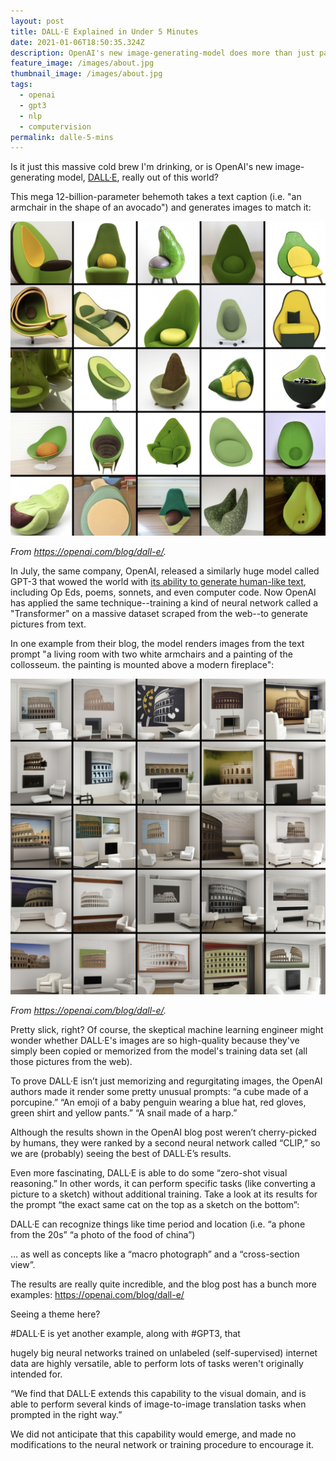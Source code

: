 ```yaml
---
layout: post
title: DALL·E Explained in Under 5 Minutes
date: 2021-01-06T18:50:35.324Z
description: OpenAI's new image-generating-model does more than just paint the world
feature_image: /images/about.jpg
thumbnail_image: /images/about.jpg
tags:
  - openai
  - gpt3
  - nlp
  - computervision
permalink: dalle-5-mins
---
```

Is it just this massive cold brew I'm drinking, or is OpenAI's new image-generating model, [DALL·E](https://openai.com/blog/dall-e/), really out of this world?

This mega 12-billion-parameter behemoth takes a text caption (i.e. "an armchair in the shape of an avocado") and generates images to match it:

![Generated images of avocado chairs](/images/screen-shot-2021-01-06-at-1.37.37-pm.png "Generated images of avocado chairs")

*From https://openai.com/blog/dall-e/.*

In July, the same company, OpenAI, released a similarly huge model called GPT-3 that wowed the world with [its ability to generate human-like text](https://daleonai.com/gpt3-explained-fast), including Op Eds, poems, sonnets, and even computer code. Now OpenAI has applied the same technique--training a kind of neural network called a "Transformer" on a massive dataset scraped from the web--to generate pictures from text.

In one example from their blog, the model renders images from the text prompt "a living room with two white armchairs and a painting of the collosseum. the painting is mounted above a modern fireplace":

![DALLE generated images](/images/screen-shot-2021-01-06-at-2.39.07-pm.png "DALLE generated images")

*From https://openai.com/blog/dall-e/.* 

Pretty slick, right? Of course, the skeptical machine learning engineer might wonder whether DALL·E's images are so high-quality because they've simply been copied or memorized from the model's training data set (all those pictures from the web).

To prove DALL·E isn’t just memorizing and regurgitating images, the OpenAI authors made it render some pretty unusual prompts: “a cube made of a porcupine.” “An emoji of a baby penguin wearing a blue hat, red gloves, green shirt and yellow pants.” “A snail made of a harp.”





Although the results shown in the OpenAI blog post weren’t cherry-picked by humans, they were ranked by a second neural network called “CLIP,” so we are (probably) seeing the best of DALL·E’s results.

Even more fascinating, DALL·E is able to do some “zero-shot visual reasoning.” In other words, it can perform specific tasks (like converting a picture to a sketch) without additional training. Take a look at its results for the prompt “the exact same cat on the top as a sketch on the bottom”:

DALL·E can recognize things like time period and location (i.e. “a phone from the 20s” “a photo of the food of china”) 

… as well as concepts like a “macro photograph” and a “cross-section view”.

The results are really quite incredible, and the blog post has a bunch more examples: <https://openai.com/blog/dall-e/>

Seeing a theme here?

\#DALL·E is yet another example, along with #GPT3, that 

hugely big neural networks trained on unlabeled (self-supervised) internet data are highly versatile, able to perform lots of tasks weren't originally intended for.

“We find that DALL·E extends this capability to the visual domain, and is able to perform several kinds of image-to-image translation tasks when prompted in the right way.”

We did not anticipate that this capability would emerge, and made no modifications to the neural network or training procedure to encourage it.